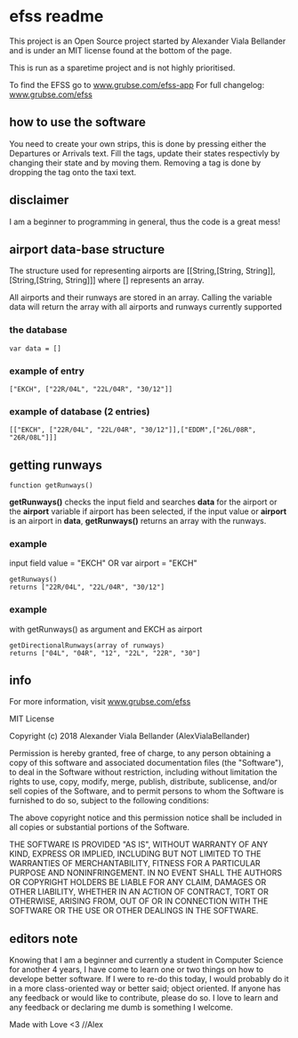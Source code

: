 # efss readme 
This project is an Open Source project started by Alexander Viala Bellander and is under an MIT license found at the bottom of the page.

This is run as a sparetime project and is not highly prioritised.

To find the EFSS go to www.grubse.com/efss-app
For full changelog: www.grubse.com/efss

## how to use the software
You need to create your own strips, this is done by pressing either the Departures or Arrivals text. Fill the tags, update their states respectivly by changing their state and by moving them. Removing a tag is done by dropping the tag onto the taxi text.

## disclaimer
I am a beginner to programming in general, thus the code is a great mess!

## airport data-base structure
The structure used for representing airports are [[String,[String, String]],[String,[String, String]]] where [] represents an array.

All airports and their runways are stored in an array.
Calling the variable data will return the array with all airports and runways currently supported

### the database
```
var data = []
```

### example of entry
```
["EKCH", ["22R/04L", "22L/04R", "30/12"]]
```
### example of database (2 entries)
```
[["EKCH", ["22R/04L", "22L/04R", "30/12"]],["EDDM",["26L/08R", "26R/08L"]]]
```

## getting runways
```
function getRunways()
```
**getRunways()** checks the input field and searches **data** for the airport or the **airport** variable if airport has been selected, if the input value or **airport** is an airport in **data**, **getRunways()** returns an array with the runways.

### example
input field value = "EKCH" OR var airport = "EKCH"
```
getRunways()
returns ["22R/04L", "22L/04R", "30/12"]
```
### example
with getRunways() as argument and EKCH as airport
```
getDirectionalRunways(array of runways)
returns ["04L", "04R", "12", "22L", "22R", "30"]
```

## info
For more information, visit www.grubse.com/efss

MIT License

Copyright (c) 2018 Alexander Viala Bellander (AlexVialaBellander)

Permission is hereby granted, free of charge, to any person obtaining a copy
of this software and associated documentation files (the "Software"), to deal
in the Software without restriction, including without limitation the rights
to use, copy, modify, merge, publish, distribute, sublicense, and/or sell
copies of the Software, and to permit persons to whom the Software is
furnished to do so, subject to the following conditions:

The above copyright notice and this permission notice shall be included in all
copies or substantial portions of the Software.

THE SOFTWARE IS PROVIDED "AS IS", WITHOUT WARRANTY OF ANY KIND, EXPRESS OR
IMPLIED, INCLUDING BUT NOT LIMITED TO THE WARRANTIES OF MERCHANTABILITY,
FITNESS FOR A PARTICULAR PURPOSE AND NONINFRINGEMENT. IN NO EVENT SHALL THE
AUTHORS OR COPYRIGHT HOLDERS BE LIABLE FOR ANY CLAIM, DAMAGES OR OTHER
LIABILITY, WHETHER IN AN ACTION OF CONTRACT, TORT OR OTHERWISE, ARISING FROM,
OUT OF OR IN CONNECTION WITH THE SOFTWARE OR THE USE OR OTHER DEALINGS IN THE
SOFTWARE.

## editors note
Knowing that I am a beginner and currently a student in Computer Science for another 4 years, I have come to learn one or two things on how to develope better software. If I were to re-do this today, I would probably do it in a more class-oriented way or better said; object oriented. If anyone has any feedback or would like to contribute, please do so. I love to learn and any feedback or declaring me dumb is something I welcome.

Made with Love <3
//Alex
